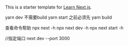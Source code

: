 This is a starter template for [Learn Next.js](https://nextjs.org/learn).

yarn dev 不需要build
yarn start 之前必须先 yarn build


查看命令帮助
npx next -h
npx next dev -h
npx next start -h

//指定端口
next dev  --port 3000 